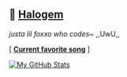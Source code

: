 ## 🦊 <a href="https://github.com/teenyPaws">Halogem</a>
*justa lil foxxo who codes~* ,,UwU,,

[ <a href="https://open.spotify.com/track/7g3MdW9vvunaniaNq4C8Fe?si=1b8a3b7c85014723" target="_blank"><b>Current favorite song</b></a> ]

[![My GitHub Stats](https://github-readme-stats.vercel.app/api/?username=teenyPaws&count_private=true&theme=tokyonight&showicons=true)]()

<!--[![My GitHub Language Stats](https://github-readme-stats.vercel.app/api/top-langs/?username=teenyPaws&langs_count=5&theme=tokyonight)]()-->
